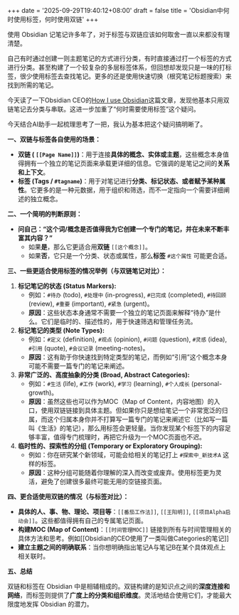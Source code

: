 +++
date = '2025-09-29T19:40:12+08:00'
draft = false
title = 'Obsidian中何时使用标签，何时使用双链'
+++

使用 Obsidian 记笔记许多年了，对于标签与双链应该如何取舍一直以来都没有理清楚。

自己有时通过创建一则主题笔记的方式进行分类，有时直接通过打一个标签的方式进行分类。甚至构建了一个较复杂的多层标签体系，但回想却发现只是一味的打标签，很少使用标签去查找笔记。更多的还是使用快速切换（根究笔记标题搜索）来找到所需的笔记。

今天读了一下Obsidian CEO的[How I use Obsidian](https://stephango.com/vault)这篇文章，发现他基本只用双链笔记去分类与串联。这进一步加重了“何时需要使用标签”这个疑问。

今天结合AI助手一起梳理思考了一把，我认为基本把这个疑问搞明晰了。

<!--more-->

**一、双链与标签各自使用的场景：**

- **双链 ( `[[Page Name]]`)**：用于连接**具体的概念、实体或主题**，这些概念本身值得拥有一个独立的笔记页面来承载更详细的信息。它强调的是笔记之间的**关系和上下文**。
- **标签 (Tags / `#tagname`)**：用于对笔记进行**分类、标记状态、或者赋予某种属性**。它更多的是一种元数据，用于组织和筛选，而不一定指向一个需要详细阐述的独立概念。

**二、一个简明的判断原则：**

- **问自己：“这个词/概念是否值得我为它创建一个专门的笔记，并在未来不断丰富其内容？”**
    - 如果**是**，那么它更适合用**双链** `[[这个概念]]`。
    - 如果**否**，它只是一个分类、状态或属性，那么**标签** `#这个属性` 可能更合适。

**三、一些更适合使用标签的情况举例（与双链笔记对比）：**

1. **标记笔记的状态 (Status Markers):**
    - 例如：`#待办` (todo), `#处理中` (in-progress), `#已完成` (completed), `#待回顾` (review), `#重要` (important), `#紧急` (urgent)。
    - **原因**：这些状态本身通常不需要一个独立的笔记页面来解释“待办”是什么。它们是临时的、描述性的，用于快速筛选和管理任务流。
2. **标记笔记的类型 (Note Types):**
    - 例如：`#定义` (definition), `#观点` (opinion), `#问题` (question), `#灵感` (idea), `#引用` (quote), `#会议记录` (meeting-notes)。
    - **原因**：这有助于你快速找到特定类型的笔记，而例如“引用”这个概念本身可能不需要一篇专门的笔记来阐述。
3. **非常广泛的、高度抽象的分类 (Broad, Abstract Categories):**
    - 例如：`#生活` (life), `#工作` (work), `#学习` (learning), `#个人成长` (personal-growth)。
    - **原因**：虽然这些也可以作为MOC（Map of Content，内容地图）的入口，使用双链链接到具体主题。但如果你只是想给笔记一个非常宽泛的归属，而这个归属本身你并不打算写一篇专门的笔记来阐述它（比如写一篇叫《生活》的笔记），那么用标签会更轻量。当你发现某个标签下的内容足够丰富，值得专门梳理时，再把它升级为一个MOC页面也不迟。
4. **临时性的、探索性的分组 (Temporary or Exploratory Grouping):**
    - 例如：你在研究某个新领域，可能会给相关的笔记打上 `#探索中_新技术A` 这样的标签。
    - **原因**：这种分组可能随着你理解的深入而改变或废弃。使用标签更为灵活，避免了创建很多最终可能无用的空链接页面。


**四、更合适使用双链的情况（与标签对比）：**

- **具体的人、事、物、理论、项目等**：`[[番茄工作法]]`, `[[王阳明]]`, `[[项目Alpha启动会]]`。这些都值得拥有自己的专属笔记页面。
- **构建MOC (Map of Content)**：`[[时间管理MOC]]` 链接到所有与时间管理相关的具体方法和思考。例如[[Obsidian的CEO使用了一类叫做Categories的笔记]]
- **建立主题之间的明确联系**：当你想明确指出笔记A与笔记B在某个具体观点上相关联时。


**五、总结**

双链和标签在 Obsidian 中是相辅相成的。双链构建的是知识点之间的**深度连接和网络**，而标签则提供了**广度上的分类和组织维度**。灵活地结合使用它们，才能最大限度地发挥 Obsidian 的潜力。